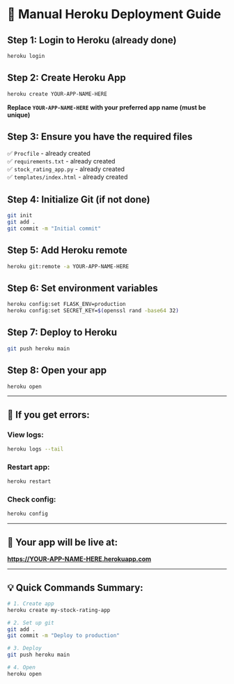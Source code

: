 # 🚀 Manual Heroku Deployment Guide

## Step 1: Login to Heroku (already done)
```bash
heroku login
```

## Step 2: Create Heroku App
```bash
heroku create YOUR-APP-NAME-HERE
```
**Replace `YOUR-APP-NAME-HERE` with your preferred app name (must be unique)**

## Step 3: Ensure you have the required files
✅ `Procfile` - already created  
✅ `requirements.txt` - already created  
✅ `stock_rating_app.py` - already created  
✅ `templates/index.html` - already created  

## Step 4: Initialize Git (if not done)
```bash
git init
git add .
git commit -m "Initial commit"
```

## Step 5: Add Heroku remote
```bash
heroku git:remote -a YOUR-APP-NAME-HERE
```

## Step 6: Set environment variables
```bash
heroku config:set FLASK_ENV=production
heroku config:set SECRET_KEY=$(openssl rand -base64 32)
```

## Step 7: Deploy to Heroku
```bash
git push heroku main
```

## Step 8: Open your app
```bash
heroku open
```

---

## 🔧 If you get errors:

### View logs:
```bash
heroku logs --tail
```

### Restart app:
```bash
heroku restart
```

### Check config:
```bash
heroku config
```

---

## 🎉 Your app will be live at:
**https://YOUR-APP-NAME-HERE.herokuapp.com**

---

## 💡 Quick Commands Summary:
```bash
# 1. Create app
heroku create my-stock-rating-app

# 2. Set up git
git add .
git commit -m "Deploy to production"

# 3. Deploy
git push heroku main

# 4. Open
heroku open
```

